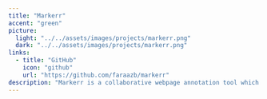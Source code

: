 ```yaml
---
title: "Markerr"
accent: "green"
picture:
  light: "../../assets/images/projects/markerr.png"
  dark: "../../assets/images/projects/markerr.png"
links:
  - title: "GitHub"
    icon: "github"
    url: "https://github.com/faraazb/markerr"
description: "Markerr is a collaborative webpage annotation tool which can be used to comment on live websites. HTML elements can be tagged and text can be highlighted to discuss visual bugs or provide feedback. Markerr can eliminate feedback scattered across screenshots and multiple platforms."
---
```

